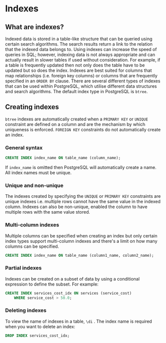 # Indexes

## What are indexes?

Indexed data is stored in a table-like structure that can be queried using certain search algorithms. The search results return a link to the relation that the indexed data belongs to. Using indexes can increase the speed of queries in SQL; however, indexing data is not always appropriate and can actually result in slower tables if used without consideration. For example, if a table is frequently updated then not only does the table have to be updated but so does the index. Indexes are best suited for columns that map relationships (i.e. foreign key columns) or columns that are frequently specified in an `ORDER BY` clause. There are several different types of indexes that can be used within PostgreSQL, which utilise different data structures and search algorithms. The default index type in PostgreSQL is `btree`.

## Creating indexes

`btree` indexes are automatically created when a `PRIMARY KEY` or `UNIQUE` constraint are defined on a column and are the mechanism by which uniqueness is enforced. `FOREIGN KEY` constraints do not automatically create an index.

### General syntax

```sql
CREATE INDEX index_name ON table_name (column_name);
```

If `index_name` is omitted then PostgreSQL will automatically create a name. All index names must be unique. 

### Unique and non-unique

The indexes created by specifying the `UNIQUE` or `PRIMARY KEY` constraints are unique indexes i.e. multiple rows cannot have the same value in the indexed column. Indexes can also be non-unique, enabled the column to have multiple rows with the same value stored. 

### Multi-column indexes

Multiple columns can be specified when creating an index but only certain index types support multi-column indexes and there's a limit on how many columns can be specified.

```sql
CREATE INDEX index_name ON table_name (column1_name, column2_name);
```

 

### Partial indexes

Indexes can be created on a subset of data by using a conditional expression to define the subset. For example:

```sql
CREATE INDEX services_cost_idx ON services (service_cost)
	WHERE service_cost > 50.0;
```

### Deleting indexes

To view the name of indexes in a table, `\di` . The index name is required when you want to delete an index:

```sql
DROP INDEX services_cost_idx;
```